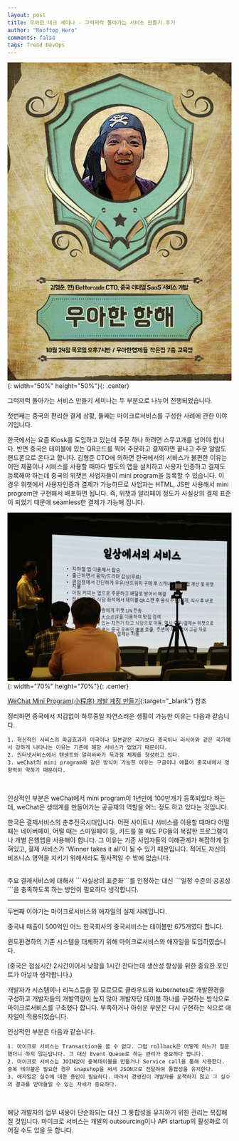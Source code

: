 ```yaml
---
layout: post
title: 우아한 테크 세미나 - 그럭저럭 돌아가는 서비스 만들기 후기
author: "Rooftop Hero"
comments: false
tags: Trend DevOps
---
```



![elegant-navigation.jpg](/images/posts/2019-10-28/elegant_navigation.jpg){: width="50%" height="50%"}{: .center}


그럭저럭 돌아가는 서비스 만들기 세미나는 두 부분으로 나누어 진행되었습니다.

첫번째는 중국의 편리한 결제 상황, 둘째는 마이크로서비스를 구성한 사례에 관한 이야기입니다.



한국에서는 요즘 Kiosk를 도입하고 있는데 주문 하나 하려면 스무고개를 넘어야 합니다. 반면 중국은 테이블에 있는 QR코드를 찍어 주문하고 결제하면 끝나고 주문 알람도 핸드폰으로 온다고 합니다. 김형준 CTO에 의하면 한국에서의 서비스가 불편한 이유는 어떤 제품이나 서비스를 사용할 때마다 별도의 앱을 설치하고 사용자 인증하고 결제도 등록해야 하는데 중국의 위챗은 사업자들이 mini program을 등록할 수 있습니다. 이 경우 위챗에서 사용자인증과 결제가 가능하므로 사업자는 HTML, JS만 사용해서 mini program만 구현해서 배포하면 됩니다. 즉, 위챗과 알리페이 정도가 사실상의 결제 표준이 되었기 때문에 seamless한 결제가 가능해 집니다.   

![elegant-navigation.jpg](/images/posts/2019-10-28/ordinary_life_service.jpg){: width="70%" height="70%"}{: .center}


[WeChat Mini Program(小程序) 개발 계정 만들기](https://www.popit.kr/wechat-mini-program-%EA%B3%84%EC%A0%95-%EB%A7%8C%EB%93%A4%EA%B8%B0/){:target="_blank"} 참조


정리하면 중국에서 지갑없이 하루종일 자연스러운 생활이 가능한 이유는 다음과 같습니다.

```
1. 혁신적인 서비스의 파급효과가 미국이나 일본같은 국가보다 중국이나 러시아와 같은 국가에서 강하게 나타나는 이유는 기존에 해당 서비스가 없었기 때문이다.
2. 인터넷서비스에서 텐센트와 알리바바가 독과점 체제를 형성하고 있다.
3. weChat의 mini program와 같은 방식이 가능한 이유는 구글이나 애플이 중국내에서 영향력이 약하기 때문이다. 
```
<br>

인상적인 부분은 weChat에서 mini program이 1년만에 100만개가 등록되었다 하는데,  weChat은 생태계를 만들어가는 공공재의 역할을 어느 정도 하고 있다는 것입니다.  

한국은 결제서비스의 춘추전국시대입니다. 어떤 사이트나 서비스를 이용할 때마다 어떨 때는 네이버페이, 어떨 때는 스마일페이 등, 카드를 쓸 때도 PG들의 복잡한 프로그램이나 개별 은행앱을 사용해야 합니다. 그 이유는 기존 사업자들의 이해관계가 복잡하게 얽혀있고, 결제 서비스가 'Winner takes it all'이 될 수 있기 때문입니다. 적어도 자신의 비즈니스 영역을 지키기 위해서라도 필사적일 수 밖에 없습니다. 

<br>
주요 결제서비스에 대해서 ```사실상의 표준화```를 인정하는 대신 ```일정 수준의 공공성```을 충족하도록 하는 방안이 필요하다 생각합니다. 


---


두번째 이야기는 마이크로서비스와 애자일의 실제 사례입니다.

중국내 매출이 500억인 어느 한국회사의 중국서비스는 테이블만 675개였다 합니다.

윈도환경하의 기존 시스템을 대체하기 위해 마이크로서비스와 애자일을 도입하였습니다.

(중국은 점심시간 2시간이어서 낮잠을 1시간 잔다는데 생산성 향상을 위한 중요한 포인트가 아닐까 생각합니다.)

개발자가 시스템이나 리눅스등을 잘 모르므로 클라우드와 kubernetes로 개발환경을 구성하고 개발자들의 개발역량이 높지 않아 개발자당 테이블 하나를 구현하는 방식으로 마이크로서비스를 구축했다 합니다. 부족하거나 아쉬운 부분은 다시 구현하는 식으로 애자일이 적용되었습니다.

인상적인 부분은 다음과 같습니다.

```
1. 마이크로 서비스는 Transaction을 쓸 수 없다. 그럼 rollback은 어떻게 하느가 질문했더니 하지 않는답니다. 그 대신 Event Queue로 하는 관리가 중요하다 합니다. 
2. 마이크로 서비스는 JOIN없이 중복테이블을 만들거나 Service call을 통해 사용한다. 중복 테이블은 필요한 경우 snapshop을 써서 JSON으로 전달하여 통합성을 유지한다.
3. 애자일은 실수에 대한 용인이 필요하다. 따라서 경영진이 개발자를 문책하지 않고 그 실수의 결과를 받아들일 수 있는 자세가 중요하다. 
```

<br>

해당 개발자의 업무 내용이 단순화되는 대신 그 통합성을 유지하기 위한 관리는 복잡해질 것입니다. 마이크로 서비스는 개발의 outsourcing이나 API startup의 활성화로 이어질 수도 있을 듯 합니다.



